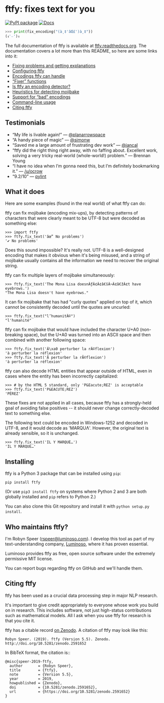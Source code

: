 # ftfy: fixes text for you

[![PyPI package](https://badge.fury.io/py/ftfy.svg)](https://badge.fury.io/py/ftfy)
[![Docs](https://readthedocs.org/projects/ftfy/badge/?version=latest)](https://ftfy.readthedocs.org/en/latest/)

```python
>>> print(fix_encoding("(à¸‡'âŒ£')à¸‡"))
(ง'⌣')ง
```

The full documentation of ftfy is available at [ftfy.readthedocs.org](https://ftfy.readthedocs.org). The documentation covers a lot more than this README, so here are
some links into it:

- [Fixing problems and getting explanations](https://ftfy.readthedocs.io/en/v6.0/explain.html)
- [Configuring ftfy](https://ftfy.readthedocs.io/en/v6.0/config.html)
- [Encodings ftfy can handle](https://ftfy.readthedocs.io/en/v6.0/encodings.html)
- [“Fixer” functions](https://ftfy.readthedocs.io/en/v6.0/fixes.html)
- [Is ftfy an encoding detector?](https://ftfy.readthedocs.io/en/v6.0/detect.html)
- [Heuristics for detecting mojibake](https://ftfy.readthedocs.io/en/v6.0/heuristics.html)
- [Support for “bad” encodings](https://ftfy.readthedocs.io/en/v6.0/bad_encodings.html)
- [Command-line usage](https://ftfy.readthedocs.io/en/v6.0/cli.html)
- [Citing ftfy](https://ftfy.readthedocs.io/en/v6.0/cite.html)


## Testimonials

- “My life is livable again!”
  — [@planarrowspace](https://twitter.com/planarrowspace)
- “A handy piece of magic”
  — [@simonw](https://twitter.com/simonw)
- “Saved me a large amount of frustrating dev work”
  — [@iancal](https://twitter.com/iancal)
- “ftfy did the right thing right away, with no faffing about. Excellent work, solving a very tricky real-world (whole-world!) problem.”
  — Brennan Young
- “I have no idea when I’m gonna need this, but I’m definitely bookmarking it.”
  — [/u/ocrow](https://reddit.com/u/ocrow)
- “9.2/10”
  — [pylint](https://bitbucket.org/logilab/pylint/)

## What it does

Here are some examples (found in the real world) of what ftfy can do:

ftfy can fix mojibake (encoding mix-ups), by detecting patterns of characters that were clearly meant to be UTF-8 but were decoded as something else:

    >>> import ftfy
    >>> ftfy.fix_text('âœ” No problems')
    '✔ No problems'

Does this sound impossible? It's really not. UTF-8 is a well-designed encoding that makes it obvious when it's being misused, and a string of mojibake usually contains all the information we need to recover the original string.

ftfy can fix multiple layers of mojibake simultaneously:

    >>> ftfy.fix_text('The Mona Lisa doesnÃƒÂ¢Ã¢â€šÂ¬Ã¢â€žÂ¢t have eyebrows.')
    "The Mona Lisa doesn't have eyebrows."

It can fix mojibake that has had "curly quotes" applied on top of it, which cannot be consistently decoded until the quotes are uncurled:

    >>> ftfy.fix_text("l’humanitÃ©")
    "l'humanité"

ftfy can fix mojibake that would have included the character U+A0 (non-breaking space), but the U+A0 was turned into an ASCII space and then combined with another following space:

    >>> ftfy.fix_text('Ã\xa0 perturber la rÃ©flexion')
    'à perturber la réflexion'
    >>> ftfy.fix_text('Ã perturber la rÃ©flexion')
    'à perturber la réflexion'

ftfy can also decode HTML entities that appear outside of HTML, even in cases where the entity has been incorrectly capitalized:

    >>> # by the HTML 5 standard, only 'P&Eacute;REZ' is acceptable
    >>> ftfy.fix_text('P&EACUTE;REZ')
    'PÉREZ'
  
These fixes are not applied in all cases, because ftfy has a strongly-held goal of avoiding false positives -- it should never change correctly-decoded text to something else.

The following text could be encoded in Windows-1252 and decoded in UTF-8, and it would decode as 'MARQUɅ'. However, the original text is already sensible, so it is unchanged.

    >>> ftfy.fix_text('IL Y MARQUÉ…')
    'IL Y MARQUÉ…'


## Installing

ftfy is a Python 3 package that can be installed using `pip`:

    pip install ftfy

(Or use `pip3 install ftfy` on systems where Python 2 and 3 are both globally
installed and `pip` refers to Python 2.)

You can also clone this Git repository and install it with
`python setup.py install`.


## Who maintains ftfy?

I'm Robyn Speer (rspeer@luminoso.com). I develop this tool as part of my
text-understanding company, [Luminoso](https://luminoso.com), where it has
proven essential.

Luminoso provides ftfy as free, open source software under the extremely
permissive MIT license.

You can report bugs regarding ftfy on GitHub and we'll handle them.


## Citing ftfy

ftfy has been used as a crucial data processing step in major NLP research.

It's important to give credit appropriately to everyone whose work you build on
in research. This includes software, not just high-status contributions such as
mathematical models. All I ask when you use ftfy for research is that you cite
it.

ftfy has a citable record [on Zenodo](https://zenodo.org/record/2591652).
A citation of ftfy may look like this:

    Robyn Speer. (2019). ftfy (Version 5.5). Zenodo.
    http://doi.org/10.5281/zenodo.2591652

In BibTeX format, the citation is::

    @misc{speer-2019-ftfy,
      author       = {Robyn Speer},
      title        = {ftfy},
      note         = {Version 5.5},
      year         = 2019,
      howpublished = {Zenodo},
      doi          = {10.5281/zenodo.2591652},
      url          = {https://doi.org/10.5281/zenodo.2591652}
    }

